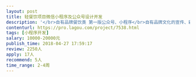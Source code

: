 ```yaml
---                
layout: post       
title: 轻餐饮项目微信小程序及公众号设计开发           
description: '</br>自有品牌餐饮类 第一版公众号、小程序</br>自有品牌文化的宣传、新产品的发布、各类线上活动、用户调研系统</br>需要有投票选举之类的功能</br>可以参考各大商场类小程序、公众号</br>公司地址位于下沙宝龙城市广场，方便当面沟通最好，具体价格可以商议</br>'     
contenturl: https://pro.lagou.com/project/7538.html      
tags: [小程序开发]            
salary: 10000-20000元          
publish_time: 2018-04-27 17:59:17         
review: 2250人                   
apply: 17人                   
recommend: 5人                   
time_range: 2-4周              
---                 
```

